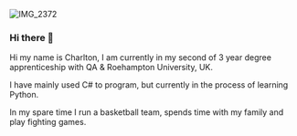 ![IMG_2372](https://github.com/ShotoUK/ShotoUK/assets/70843045/299e2ce8-9eea-4649-9ad3-7be17ee11dfa)

### Hi there 👋

Hi my name is Charlton, I am currently in my second of 3 year degree apprenticeship with QA & Roehampton University, UK.

I have mainly used C# to program, but currently in the process of learning Python.

In my spare time I run a basketball team, spends time with my family and play fighting games.

<!--
**ShotoUK/ShotoUK** is a ✨ _special_ ✨ repository because its `README.md` (this file) appears on your GitHub profile.

Here are some ideas to get you started:

- 🔭 I’m currently working on ...
- 🌱 I’m currently learning ...
- 👯 I’m looking to collaborate on ...
- 🤔 I’m looking for help with ...
- 💬 Ask me about ...
- 📫 How to reach me: ...
- 😄 Pronouns: ...
- ⚡ Fun fact: ...
-->

